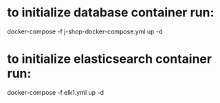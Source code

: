 # to initialize database container run:
docker-compose -f j-shop-docker-compose.yml up -d 
# to initialize elasticsearch container run:
docker-compose -f elk1.yml up -d
